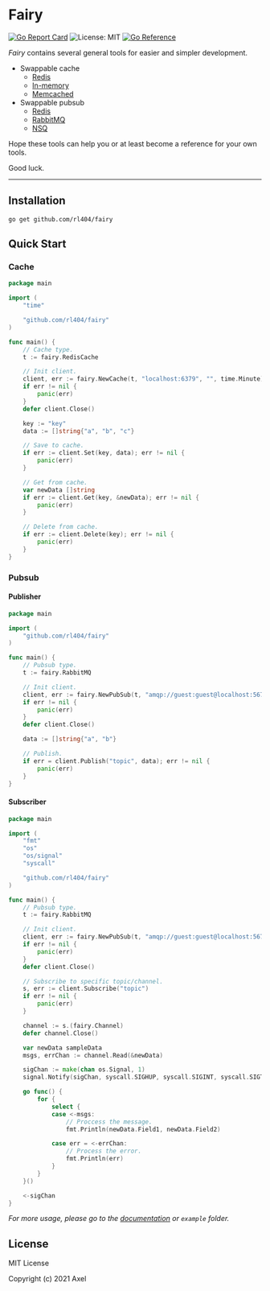 # Fairy

[![Go Report Card](https://goreportcard.com/badge/github.com/rl404/fairy)](https://goreportcard.com/report/github.com/rl404/fairy)
![License: MIT](https://img.shields.io/github/license/rl404/fairy.svg)
[![Go Reference](https://pkg.go.dev/badge/github.com/rl404/fairy.svg)](https://pkg.go.dev/github.com/rl404/fairy)

_Fairy_ contains several general tools for easier and simpler development.

- Swappable cache
  - [Redis](https://redis.io/)
  - [In-memory](https://github.com/allegro/bigcache)
  - [Memcached](https://memcached.org/)
- Swappable pubsub
  - [Redis](https://redis.io/)
  - [RabbitMQ](https://rabbitmq.com/)
  - [NSQ](https://nsq.io/)

Hope these tools can help you or at least become a reference
for your own tools.

Good luck.

---

## Installation

```
go get github.com/rl404/fairy
```

## Quick Start

### Cache

```go
package main

import (
	"time"

	"github.com/rl404/fairy"
)

func main() {
	// Cache type.
	t := fairy.RedisCache

	// Init client.
	client, err := fairy.NewCache(t, "localhost:6379", "", time.Minute)
	if err != nil {
		panic(err)
	}
	defer client.Close()

	key := "key"
	data := []string{"a", "b", "c"}

	// Save to cache.
	if err := client.Set(key, data); err != nil {
		panic(err)
	}

	// Get from cache.
	var newData []string
	if err := client.Get(key, &newData); err != nil {
		panic(err)
	}

	// Delete from cache.
	if err := client.Delete(key); err != nil {
		panic(err)
	}
}
```

### Pubsub

#### Publisher

```go
package main

import (
	"github.com/rl404/fairy"
)

func main() {
	// Pubsub type.
	t := fairy.RabbitMQ

	// Init client.
	client, err := fairy.NewPubSub(t, "amqp://guest:guest@localhost:5672", "")
	if err != nil {
		panic(err)
	}
	defer client.Close()

	data := []string{"a", "b"}

	// Publish.
	if err = client.Publish("topic", data); err != nil {
		panic(err)
	}
}
```

#### Subscriber

```go
package main

import (
	"fmt"
	"os"
	"os/signal"
	"syscall"

	"github.com/rl404/fairy"
)

func main() {
	// Pubsub type.
	t := fairy.RabbitMQ

	// Init client.
	client, err := fairy.NewPubSub(t, "amqp://guest:guest@localhost:5672", "")
	if err != nil {
		panic(err)
	}
	defer client.Close()

	// Subscribe to specific topic/channel.
	s, err := client.Subscribe("topic")
	if err != nil {
		panic(err)
	}

	channel := s.(fairy.Channel)
	defer channel.Close()

	var newData sampleData
	msgs, errChan := channel.Read(&newData)

	sigChan := make(chan os.Signal, 1)
	signal.Notify(sigChan, syscall.SIGHUP, syscall.SIGINT, syscall.SIGTERM, syscall.SIGQUIT)

	go func() {
		for {
			select {
			case <-msgs:
				// Proccess the message.
				fmt.Println(newData.Field1, newData.Field2)

			case err = <-errChan:
				// Process the error.
				fmt.Println(err)
			}
		}
	}()

	<-sigChan
}
```

*For more usage, please go to the [documentation](https://pkg.go.dev/github.com/rl404/fairy) or `example` folder.*

## License

MIT License

Copyright (c) 2021 Axel